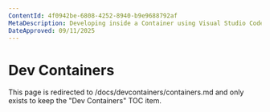 ```yaml
---
ContentId: 4f0942be-6808-4252-8940-b9e9688792af
MetaDescription: Developing inside a Container using Visual Studio Code Remote Development
DateApproved: 09/11/2025
---
```

# Dev Containers

This page is redirected to /docs/devcontainers/containers.md and only exists to keep the "Dev Containers" TOC item.
